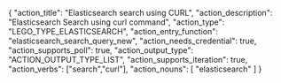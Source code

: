 {
"action_title": "Elasticsearch search using CURL",
"action_description": "Elasticsearch Search using curl command",
"action_type": "LEGO_TYPE_ELASTICSEARCH",
"action_entry_function": "elasticsearch_search_query_new",
"action_needs_credential": true,
"action_supports_poll": true,
"action_output_type": "ACTION_OUTPUT_TYPE_LIST",
"action_supports_iteration": true,
"action_verbs": ["search","curl"],
"action_nouns": [
"elasticsearch"
]
}
